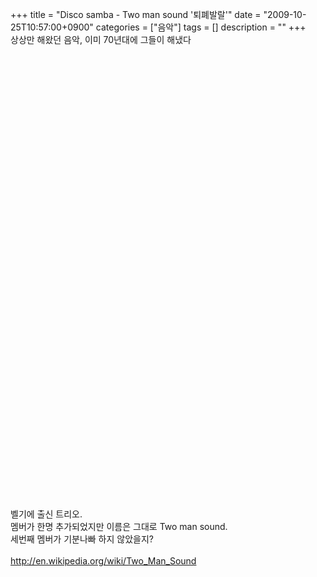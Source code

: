 +++
title = "Disco samba - Two man sound '퇴폐발랄'"
date = "2009-10-25T10:57:00+0900"
categories = ["음악"]
tags = []
description = ""
+++
<span class="copyright_entry" style="display:block;" title="Disco samba - Two man sound '퇴폐발랄'@@**@@http://shed.egloos.com/1961933"></span>상상만 해왔던 음악, 이미 70년대에 그들이 해냈다
<br>
<br>
<object height="344" width="425"><param name="movie" value="http://www.youtube.com/v/IHKl63d-TfM&amp;hl=ko&amp;fs=1&amp;"><param name="allowFullScreen" value="true"><param name="allowscriptaccess" value="always"><embed src="http://www.youtube.com/v/IHKl63d-TfM&amp;hl=ko&amp;fs=1&amp;" type="application/x-shockwave-flash" allowscriptaccess="always" allowfullscreen="true" height="344" width="425"></object>
<br>
<br>
<object height="344" width="425"><param name="movie" value="http://www.youtube.com/v/d8r98yLefu4&amp;hl=ko&amp;fs=1&amp;"><param name="allowFullScreen" value="true"><param name="allowscriptaccess" value="always"><embed src="http://www.youtube.com/v/d8r98yLefu4&amp;hl=ko&amp;fs=1&amp;" type="application/x-shockwave-flash" allowscriptaccess="always" allowfullscreen="true" height="344" width="425"></object>
<br>
<br>벨기에 출신 트리오. 
<br>멤버가 한명 추가되었지만 이름은 그대로 Two man sound. 
<br>세번째 멤버가 기분나빠 하지 않았을지?
<br>
<br>http://en.wikipedia.org/wiki/Two_Man_Sound 
<!--
       <rdf:RDF xmlns:rdf="http://www.w3.org/1999/02/22-rdf-syntax-ns#"
		    xmlns:dc="http://purl.org/dc/elements/1.1/"
		    xmlns:trackback="http://madskills.com/public/xml/rss/module/trackback/">
       <rdf:Description
	        rdf:about="http://shed.egloos.com/1961933"
	        dc:identifier="http://shed.egloos.com/1961933"
	        dc:title="Disco samba - Two man sound '퇴폐발랄'"
	        trackback:ping="http://shed.egloos.com/tb/1961933"/>
       </rdf:RDF>
       -->

<ul></ul>